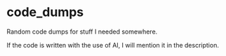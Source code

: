 # code_dumps
Random code dumps for stuff I needed somewhere.

If the code is written with the use of AI, I will mention it in the description.